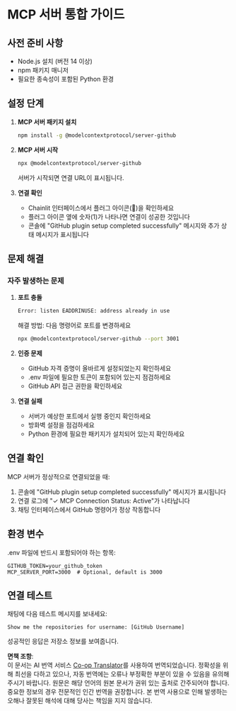 <!--
CO_OP_TRANSLATOR_METADATA:
{
  "original_hash": "c4be907703b836d1a1c360db20da4de9",
  "translation_date": "2025-07-12T14:15:16+00:00",
  "source_file": "11-mcp/code_samples/github-mcp/MCP_SETUP.md",
  "language_code": "ko"
}
-->
# MCP 서버 통합 가이드

## 사전 준비 사항
- Node.js 설치 (버전 14 이상)
- npm 패키지 매니저
- 필요한 종속성이 포함된 Python 환경

## 설정 단계

1. **MCP 서버 패키지 설치**
   ```bash
   npm install -g @modelcontextprotocol/server-github
   ```

2. **MCP 서버 시작**
   ```bash
   npx @modelcontextprotocol/server-github
   ```  
   서버가 시작되면 연결 URL이 표시됩니다.

3. **연결 확인**
   - Chainlit 인터페이스에서 플러그 아이콘(🔌)을 확인하세요  
   - 플러그 아이콘 옆에 숫자(1)가 나타나면 연결이 성공한 것입니다  
   - 콘솔에 "GitHub plugin setup completed successfully" 메시지와 추가 상태 메시지가 표시됩니다

## 문제 해결

### 자주 발생하는 문제

1. **포트 충돌**
   ```bash
   Error: listen EADDRINUSE: address already in use
   ```  
   해결 방법: 다음 명령어로 포트를 변경하세요  
   ```bash
   npx @modelcontextprotocol/server-github --port 3001
   ```

2. **인증 문제**
   - GitHub 자격 증명이 올바르게 설정되었는지 확인하세요  
   - .env 파일에 필요한 토큰이 포함되어 있는지 점검하세요  
   - GitHub API 접근 권한을 확인하세요

3. **연결 실패**
   - 서버가 예상한 포트에서 실행 중인지 확인하세요  
   - 방화벽 설정을 점검하세요  
   - Python 환경에 필요한 패키지가 설치되어 있는지 확인하세요

## 연결 확인

MCP 서버가 정상적으로 연결되었을 때:  
1. 콘솔에 "GitHub plugin setup completed successfully" 메시지가 표시됩니다  
2. 연결 로그에 "✓ MCP Connection Status: Active"가 나타납니다  
3. 채팅 인터페이스에서 GitHub 명령어가 정상 작동합니다

## 환경 변수

.env 파일에 반드시 포함되어야 하는 항목:  
```
GITHUB_TOKEN=your_github_token
MCP_SERVER_PORT=3000  # Optional, default is 3000
```

## 연결 테스트

채팅에 다음 테스트 메시지를 보내세요:  
```
Show me the repositories for username: [GitHub Username]
```  
성공적인 응답은 저장소 정보를 보여줍니다.

**면책 조항**:  
이 문서는 AI 번역 서비스 [Co-op Translator](https://github.com/Azure/co-op-translator)를 사용하여 번역되었습니다. 정확성을 위해 최선을 다하고 있으나, 자동 번역에는 오류나 부정확한 부분이 있을 수 있음을 유의해 주시기 바랍니다. 원문은 해당 언어의 원본 문서가 권위 있는 출처로 간주되어야 합니다. 중요한 정보의 경우 전문적인 인간 번역을 권장합니다. 본 번역 사용으로 인해 발생하는 오해나 잘못된 해석에 대해 당사는 책임을 지지 않습니다.